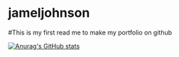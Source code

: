 # jameljohnson

#This is my first read me to make my portfolio on github

[![Anurag's GitHub stats](https://github-readme-stats.vercel.app/apiJamel144)](https://github.com/anuraghazra/github-readme-stats)
